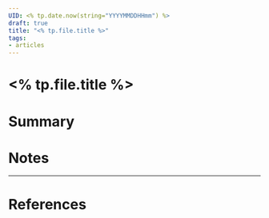 ```yaml
--- 
UID: <% tp.date.now(string="YYYYMMDDHHmm") %>
draft: true
title: "<% tp.file.title %>"
tags:
- articles
---
```


# <% tp.file.title %>

# Summary

# Notes

---
# References
